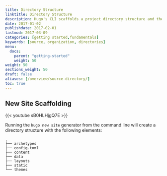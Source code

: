 ```yaml
---
title: Directory Structure
linktitle: Directory Structure
description: Hugo's CLI scaffolds a project directory structure and then takes that single directory and uses it as the input to create a complete website.
date: 2017-01-02
publishdate: 2017-02-01
lastmod: 2017-03-09
categories: [getting started,fundamentals]
keywords: [source, organization, directories]
menu:
  docs:
    parent: "getting-started"
    weight: 50
weight: 50
sections_weight: 50
draft: false
aliases: [/overview/source-directory/]
toc: true
---
```


## New Site Scaffolding

{{< youtube sB0HLHjgQ7E >}}

Running the `hugo new site` generator from the command line will create a directory structure with the following elements:

```
.
├── archetypes
├── config.toml
├── content
├── data
├── layouts
├── static
└── themes
```

